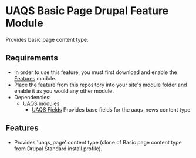 # UAQS Basic Page Drupal Feature Module

Provides basic page content type.

## Requirements ##
- In order to use this feature, you must first download and enable the [Features](https://www.drupal.org/project/features) module. 
- Place the feature from this repository into your site's module folder and enable it as you would any other module.
- Dependencies:
  - UAQS modules
    - [UAQS Fields](...) Provides base fields for the uaqs_news content type
	
	
## Features

- Provides 'uaqs_page' content type (clone of Basic page content type from Drupal Standard install profile).

